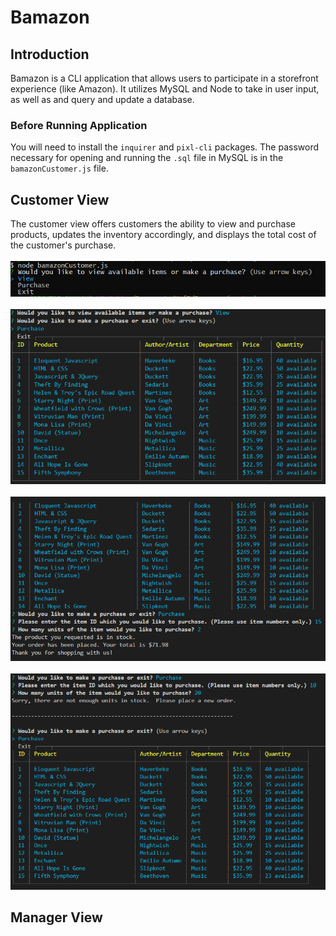 # Bamazon

## Introduction ##
Bamazon is a CLI application that allows users to participate in a storefront experience (like Amazon).  It utilizes MySQL and Node to take in user input, as well as and query and update a database.
### Before Running Application ###
You will need to install the `inquirer` and `pixl-cli` packages.  The password necessary for opening and running the `.sql` file in MySQL is in the `bamazonCustomer.js` file.
## Customer View ##
The customer view offers customers the ability to view and purchase products, updates the inventory accordingly, and displays the total cost of the customer's purchase.
<br></br>
![Customer View Intro](images/CustomerViewIntro.png)
<br></br>
![Customer View Select](images/CustomerViewSelect.png)
<br></br>
![Customer View Complete](images/CustomerViewComplete.png)
<br></br>
![Out of Stock](images/OutofStock.png)

## Manager View ##

